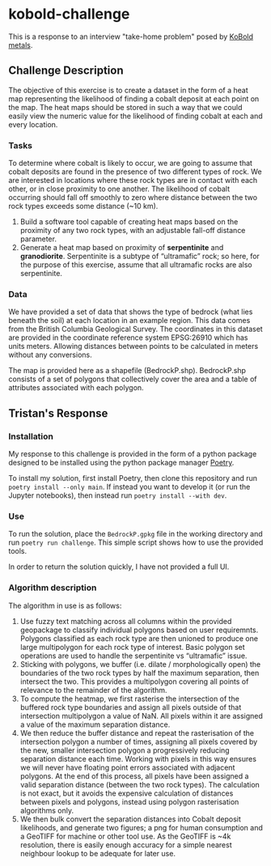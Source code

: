 # kobold-challenge

This is a response to an interview "take-home problem" posed by [KoBold metals](https://www.koboldmetals.com/).

## Challenge Description
The objective of this exercise is to create a dataset in the form of a heat map representing the likelihood of finding a cobalt deposit at each point on the map. The heat maps should be stored in such a way that we could easily view the numeric value for the likelihood of finding cobalt at each and every location.

### Tasks
To determine where cobalt is likely to occur, we are going to assume that cobalt deposits are found in the presence of two different types of rock. We are interested in locations where these rock types are in contact with each other, or in close proximity to one another. The likelihood of cobalt occurring should fall off smoothly to zero where distance between the two rock types exceeds some distance (~10 km).
1. Build a software tool capable of creating heat maps based on the proximity of any two rock types, with an adjustable fall-off distance parameter.
2. Generate a heat map based on proximity of 
**serpentinite** and **granodiorite**. Serpentinite is a subtype of “ultramafic” rock; so here, for the purpose of this exercise, assume that all ultramafic rocks are also serpentinite.
### Data
We have provided a set of data that shows the type of bedrock (what lies beneath the soil) at each location in an example region. This data comes from the British Columbia Geological Survey. The coordinates in this dataset are provided in the 
coordinate reference system EPSG:26910 which has units meters. Allowing distances between points to be calculated in meters without any conversions.

The map is provided here as a shapefile (BedrockP.shp). BedrockP.shp consists of a set of polygons that collectively cover the area and a table of attributes associated with each polygon.

## Tristan's Response

### Installation
My response to this challenge is provided in the form of a python package designed to be installed using the python package manager [Poetry](https://python-poetry.org/).

To install my solution, first install Poetry, then clone this repository and run `poetry install --only main`.
If instead you want to develop it (or run the Jupyter notebooks), then instead run `poetry install --with dev`.

### Use
To run the solution, place the `BedrockP.gpkg` file in the working directory and run `poetry run challenge`. This simple script shows how to use the provided tools.

In order to return the solution quickly, I have not provided a full UI.

### Algorithm description
The algorithm in use is as follows:
1. Use fuzzy text matching across all columns within the provided geopackage to classify individual polygons based on user requiremnts. Polygons classified as each rock type are then unioned to produce one large multipolygon for each rock type of interest. Basic polygon set operations are used to handle the serpentinite vs “ultramafic” issue.
2. Sticking with polygons, we buffer (i.e. dilate / morphologically open) the boundaries of the two rock types by half the maximum separation, then intersect the two. This provides a multipolygon covering all points of relevance to the remainder of the algorithm.
3. To compute the heatmap, we first rasterise the intersection of the buffered rock type boundaries and assign all pixels outside of that intersection multipolygon a value of NaN. All pixels within it are assigned a value of the maximum separation distance.
4. We then reduce the buffer distance and repeat the rasterisation of the intersection polygon a number of times, assigning all pixels covered by the new, smaller intersection polygon a progressively reducing separation distance each time. Working with pixels in this way ensures we will never have floating point errors associated with adjacent polygons. At the end of this process, all pixels have been assigned a valid separation distance (between the two rock types). The calculation is not exact, but it avoids the expensive calculation of distances between pixels and polygons, instead using polygon rasterisation algorithms only.
5. We then bulk convert the separation distances into Cobalt deposit likelihoods, and generate two figures; a png for human consumption and a GeoTIFF for machine or other tool use. As the GeoTIFF is ~4k resolution, there is easily enough accuracy for a simple nearest neighbour lookup to be adequate for later use.
